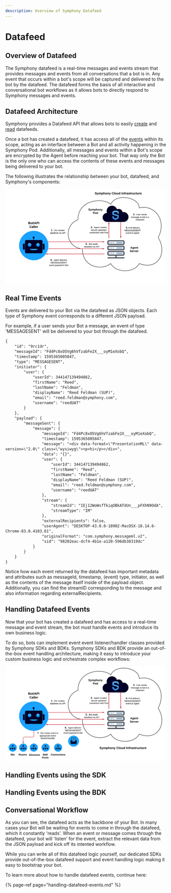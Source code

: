 ```yaml
---
description: Overview of Symphony Datafeed
---
```


# Datafeed

## Overview of Datafeed

The Symphony datafeed is a real-time messages and events stream that provides messages and events from all conversations that a bot is in.  Any event that occurs within a bot's scope will be captured and delivered to the bot by the datafeed.  The datafeed forms the basis of all interactive and conversational bot workflows as it allows bots to directly respond to Symphony messages and events.  

## Datafeed Architecture

Symphony provides a Datafeed API that allows bots to easily [create](https://developers.symphony.com/restapi/reference#create-messagesevents-stream-v4) and [read](https://developers.symphony.com/restapi/reference#read-messagesevents-stream-v4) datafeeds.    

Once a bot has created a datafeed, it has access all of the [events](https://developers.symphony.com/restapi/docs/real-time-events) within its scope, acting as an interface between a Bot and all activity happening in the Symphony Pod.  Additionally, all messages and events within a Bot's scope are encrypted by the Agent before reaching your bot.  That way only the Bot is the only one who can access the contents of these events and messages being delivered to your bot.     

The following illustrates the relationship between your bot, datafeed, and Symphony's components:

![](../../.gitbook/assets/copy-of-on-prem-bot-auth_workflow%20%281%29.png)

## Real Time Events

Events are delivered to your Bot via the datafeed as JSON objects.  Each type of Symphony event corresponds to a different JSON payload.  

For example, if a user sends your Bot a message, an event of type 'MESSAGESENT' will be delivered to your bot through the datafeed.

```text
{
    "id": "9rc1dr",
    "messageId": "Fd4Pc8xO5Vg6hVfzabFe2X___oyM1eXobQ",
    "timestamp": 1595365005847,
    "type": "MESSAGESENT",
    "initiator": {
        "user": {
            "userId": 344147139494862,
            "firstName": "Reed",
            "lastName": "Feldman",
            "displayName": "Reed Feldman (SUP)",
            "email": "reed.feldman@symphony.com",
            "username": "reedUAT"
        }
    },
    "payload": {
        "messageSent": {
            "message": {
                "messageId": "Fd4Pc8xO5Vg6hVfzabFe2X___oyM1eXobQ",
                "timestamp": 1595365005847,
                "message": "<div data-format=\"PresentationML\" data-version=\"2.0\" class=\"wysiwyg\"><p>hi</p></div>",
                "data": "{}",
                "user": {
                    "userId": 344147139494862,
                    "firstName": "Reed",
                    "lastName": "Feldman",
                    "displayName": "Reed Feldman (SUP)",
                    "email": "reed.feldman@symphony.com",
                    "username": "reedUAT"
                },
                "stream": {
                    "streamId": "IEj12WoWsfTkiqOBkATdUn___pFXhN9OdA",
                    "streamType": "IM"
                },
                "externalRecipients": false,
                "userAgent": "DESKTOP-43.0.0-10902-MacOSX-10.14.6-Chrome-83.0.4103.61",
                "originalFormat": "com.symphony.messageml.v2",
                "sid": "98202eac-dcf4-4b1e-a120-596db38319dc"
            }
        }
    }
}
```

Notice how each event returned by the datafeed has important metadata and attributes such as messageId, timestamp, \(event\) type, initiator, as well as the contents of the message itself inside of the payload object. Additionally, you can find the streamID corresponding to the message and also information regarding externalRecipients.

## Handling Datafeed Events

Now that your bot has created a datafeed and has access to a real-time message and event stream, the bot must handle events and introduce its own business logic.  

To do so, bots can implement event event listener/handler classes provided by Symphony SDKs and BDKs.  Symphony SDKs and BDK provide an out-of-the-box event handling architecture, making it easy to introduce your custom business logic and orchestrate complex workflows:

![](../../.gitbook/assets/copy-of-on-prem-bot-auth_workflow-copy.png)

## Handling Events using the SDK

## Handling Events using the BDK

## Conversational Workflow

As you can see, the datafeed acts as the backbone of your Bot. In many cases your Bot will be waiting for events to come in through the datafeed, which it constantly 'reads'. When an event or message comes through the datafeed, your bot will 'listen' for the event, extract the relevant data from the JSON payload and kick off its intented workflow.

While you can write all of this datafeed logic yourself, our dedicated SDKs provide out-of-the-box datafeed support and event handling logic making it easy to bootstrap your bot.

To learn more about how to handle datafeed events, continue here:

{% page-ref page="handling-datafeed-events.md" %}

